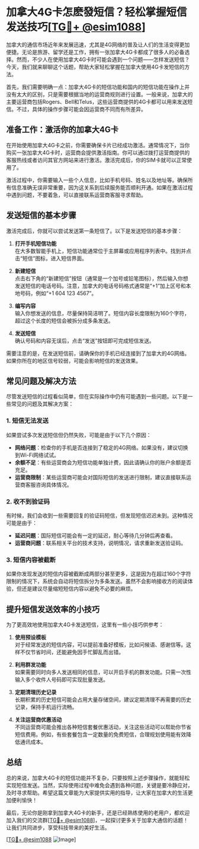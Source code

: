 # 加拿大4G卡怎麽發短信？轻松掌握短信发送技巧[[TG💪+ @esim1088](https://t.me/s/esim1088)]

加拿大的通信市场近年来发展迅速，尤其是4G网络的普及让人们的生活变得更加便捷。无论是旅游、留学还是工作，拥有一张加拿大4G卡都成了很多人的必备选择。然而，不少人在使用加拿大4G卡时可能会遇到一个问题——怎样发送短信？今天，我们就来聊聊这个话题，帮助大家轻松掌握在加拿大使用4G卡发短信的方法。

首先，我们需要明确一点：加拿大4G卡的短信功能和国内的短信功能在操作上并没有太大的区别，只是需要根据当地的运营商规则进行设置。一般来说，加拿大的主要运营商包括Rogers、Bell和Telus，这些运营商提供的4G卡都可以用来发送短信。不过，具体的操作步骤可能会因运营商不同而有所差异。

## 准备工作：激活你的加拿大4G卡

在开始使用加拿大4G卡之前，你需要确保卡片已经成功激活。通常情况下，当你购买一张加拿大4G卡时，运营商会提供激活指南。你可以通过拨打运营商提供的客服热线或者访问其官方网站来进行激活。激活完成后，你的SIM卡就可以正常使用了。

激活过程中，你需要输入一些个人信息，比如手机号码、姓名以及地址等。确保所有信息准确无误非常重要，因为这关系到后续服务能否顺利开通。如果在激活过程中遇到问题，不要着急，可以直接联系运营商客服寻求帮助。

## 发送短信的基本步骤

激活完成后，你就可以尝试发送第一条短信了。以下是发送短信的基本步骤：

1. **打开手机短信功能**  
   在大多数智能手机上，短信功能通常位于主屏幕或应用程序列表中。找到并点击“短信”图标，进入短信界面。

2. **新建短信**  
   点击右下角的“新建短信”按钮（通常是一个加号或铅笔图标），然后输入你想发送短信的电话号码。注意，加拿大的电话号码格式通常是“+1”加上区号和本地号码，例如“+1 604 123 4567”。

3. **编写内容**  
   输入你想发送的信息，尽量保持简洁明了。短信内容长度限制为160个字符，超过这个长度的短信会被拆分成多条发送。

4. **发送短信**  
   确认号码和内容无误后，点击“发送”按钮即可完成短信发送。

需要注意的是，在发送短信前，请确保你的手机已经连接到了加拿大的4G网络。如果你所在的地区信号较弱，可能会影响短信的发送效果。

## 常见问题及解决方法

尽管发送短信的过程看似简单，但在实际操作中仍有可能遇到一些问题。以下是一些常见的问题及其解决方案：

### 1. 短信无法发送
如果尝试多次发送短信但仍然失败，可能是由于以下几个原因：
- **网络问题**：检查你的手机是否连接到了稳定的4G网络。如果没有，建议切换到Wi-Fi网络试试。
- **余额不足**：有些运营商会为短信功能单独计费，因此请确认你的账户余额是否充足。
- **运营商限制**：某些运营商可能会对国际短信的发送进行限制，建议直接联系运营商客服咨询具体情况。

### 2. 收不到验证码
有时候，我们会收到一些需要回复的验证码短信，但发现短信迟迟未到。这种情况可能是由于：
- **延迟问题**：国际短信可能会有一定的延迟，耐心等待几分钟后再查看。
- **运营商问题**：联系相关平台的技术支持，说明情况，请求重新发送验证码。

### 3. 短信内容被截断
如果你发现发送的短信内容被截断成两部分甚至更多，这是因为在超过160个字符限制的情况下，系统会自动将短信拆分为多条发送。虽然不会影响接收方的阅读体验，但还是建议尽量缩短短信内容以避免不必要的麻烦。

## 提升短信发送效率的小技巧

为了更高效地使用加拿大4G卡发送短信，这里有一些小技巧供参考：

1. **使用预设模板**  
   对于经常发送的短信内容，可以提前准备好模板，比如问候语、感谢信等。这样不仅节省时间，还能避免因手忙脚乱而出错。

2. **利用群发功能**  
   如果需要同时向多人发送相同的信息，可以开启手机的群发功能。只需一次性输入多个收件人号码即可实现批量发送。

3. **定期清理历史记录**  
   长期积累的历史短信可能会占用大量存储空间，建议定期清理不再需要的历史记录，保持手机运行流畅。

4. **关注运营商优惠活动**  
   不同运营商可能会推出各种短信套餐优惠活动，关注这些活动可以帮助你节省短信费用。例如，有些套餐包含一定数量的免费短信，合理规划使用能有效降低通讯成本。

## 总结

总的来说，加拿大4G卡的短信功能并不复杂，只要按照上述步骤操作，就能轻松实现短信发送。当然，实际使用过程中难免会遇到各种问题，关键是要冷静应对，及时寻求帮助。希望这篇文章能为大家提供实用的指导，让大家在加拿大的生活更加便利愉快！

最后，无论你是刚拿到加拿大4G卡的新手，还是已经熟练使用的老用户，都欢迎加入我们的交流群[[TG💪+ @esim1088](https://t.me/s/esim1088)]，一起探讨更多关于加拿大通信的话题！让我们共同进步，享受科技带来的美好生活。

[[TG💪+ @esim1088](https://t.me/s/esim1088) ![Image](https://i.postimg.cc/4NQfJmqS/Snipaste-2025-05-13-00-14-12.png)]